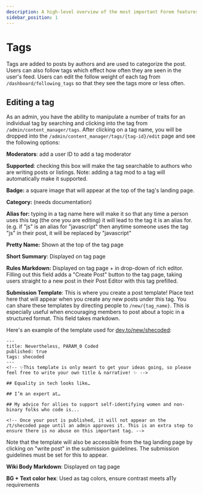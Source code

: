 ```yaml
---
description: A high-level overview of the most important Forem features.
sidebar_position: 1
---
```


# Tags

Tags are added to posts by authors and are used to categorize the post. Users can also follow tags which effect how often they are seen in the user's feed. Users can edit the follow weight of each tag from `/dashboard/following_tags` so that they see the tags more or less often.

## Editing a tag

As an admin, you have the ability to manipulate a number of traits for an individual tag by searching and clicking into the tag from `/admin/content_manager/tags`. After clicking on a tag name, you will be dropped into the `/admin/content_manager/tags/{tag-id}/edit` page and see the following options:

**Moderators**: add a user ID to add a tag moderator

**Supported**: checking this box will make the tag searchable to authors who are writing posts or listings. Note: adding a tag mod to a tag will automatically make it supported.

**Badge:** a square image that will appear at the top of the tag's landing page.

**Category:** \(needs documentation\) 

**Alias for:** typing in a tag name here will make it so that any time a person uses this tag (the one you are editing) it will lead to the tag it is an alias for. (e.g. if "js" is an alias for "javascript" then anytime someone uses the tag "js" in their post, it will be replaced by "javascript"

**Pretty Name:** Shown at the top of the tag page

**Short Summary**: Displayed on tag page

**Rules Markdown:** Displayed on tag page + in drop-down of rich editor. Filling out this field adds a "Create Post" button to the tag page, taking users straight to a new post in their Post Editor with this tag prefilled.

**Submission Template**: This is where you create a post template! Place text here that will appear when you create any new posts under this tag. You can share these templates by directing people to `/new/{tag_name}`. This is especially useful when encouraging members to post about a topic in a structured format. This field takes markdown. 

Here's an example of the template used for [dev.to/new/shecoded](https://dev.to/new/shecoded): 

```text
---
title: Nevertheless, PARAM_0 Coded 
published: true
tags: shecoded
---
<!-- ✨This template is only meant to get your ideas going, so please feel free to write your own title & narrative! ✨ -->

## Equality in tech looks like… 

## I’m an expert at…

## My advice for allies to support self-identifying women and non-binary folks who code is...

<!-- Once your post is published, it will not appear on the /t/shecoded page until an admin approves it. This is an extra step to ensure there is no abuse on this important tag. -->
```

Note that the template will also be accessible from the tag landing page by clicking on "write post" in the submission guidelines. The submission guidelines must be set for this to appear.

**Wiki Body Markdown**: Displayed on tag page

**BG + Text color hex**: Used as tag colors, ensure contrast meets a11y requirements
